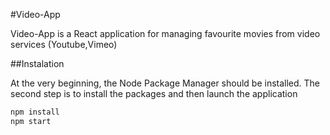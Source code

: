 #Video-App

Video-App is a React application for managing favourite movies from video services (Youtube,Vimeo)

##Instalation

At the very beginning, the Node Package Manager should be installed. The second step is to install the packages and then launch the application

```bash
npm install
npm start
```
